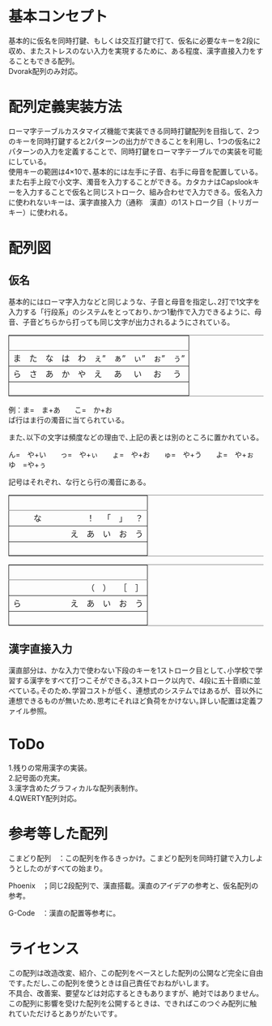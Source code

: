 # 基本コンセプト

基本的に仮名を同時打鍵、もしくは交互打鍵で打て、仮名に必要なキーを2段に収め、またストレスのない入力を実現するために、ある程度、漢字直接入力をすることもできる配列。  
Dvorak配列のみ対応。  

# 配列定義実装方法

ローマ字テーブルカスタマイズ機能で実装できる同時打鍵配列を目指して、2つのキーを同時打鍵すると2パターンの出力ができることを利用し、1つの仮名に2パターンの入力を定義することで、同時打鍵をローマ字テーブルでの実装を可能にしている｡  
使用キーの範囲は4×10で､基本的には左手に子音、右手に母音を配置している。また右手上段で小文字、濁音を入力することができる。カタカナはCapslookキーを入力することで仮名と同じストローク、組み合わせで入力できる。仮名入力に使われないキーは、漢字直接入力（通称　漢直）の1ストローク目（トリガーキー）に使われる。  

# 配列図

## 仮名

基本的にはローマ字入力などと同じような、子音と母音を指定し､2打で1文字を入力する「行段系」のシステムをとっており､かつ1動作で入力できるように、母音、子音どちらから打っても同じ文字が出力されるようにされている｡  

<table border="2" cellspacing="0" cellpadding="6" rules="groups" frame="hsides">


<colgroup>
<col  class="org-left" />

<col  class="org-left" />

<col  class="org-left" />

<col  class="org-left" />

<col  class="org-left" />

<col  class="org-left" />

<col  class="org-left" />

<col  class="org-left" />

<col  class="org-left" />

<col  class="org-left" />
</colgroup>
<thead>
<tr>
<th scope="col" class="org-left">&#xa0;</th>
<th scope="col" class="org-left">&#xa0;</th>
<th scope="col" class="org-left">&#xa0;</th>
<th scope="col" class="org-left">&#xa0;</th>
<th scope="col" class="org-left">&#xa0;</th>
<th scope="col" class="org-left">&#xa0;</th>
<th scope="col" class="org-left">&#xa0;</th>
<th scope="col" class="org-left">&#xa0;</th>
<th scope="col" class="org-left">&#xa0;</th>
<th scope="col" class="org-left">&#xa0;</th>
</tr>
</thead>

<tbody>
<tr>
<td class="org-left">ま</td>
<td class="org-left">た</td>
<td class="org-left">な</td>
<td class="org-left">は</td>
<td class="org-left">わ</td>
<td class="org-left">ぇ”</td>
<td class="org-left">ぁ”</td>
<td class="org-left">ぃ”</td>
<td class="org-left">ぉ”</td>
<td class="org-left">ぅ”</td>
</tr>
</tbody>

<tbody>
<tr>
<td class="org-left">ら</td>
<td class="org-left">さ</td>
<td class="org-left">あ</td>
<td class="org-left">か</td>
<td class="org-left">や</td>
<td class="org-left">え</td>
<td class="org-left">あ</td>
<td class="org-left">い</td>
<td class="org-left">お</td>
<td class="org-left">う</td>
</tr>
</tbody>

<tbody>
<tr>
<td class="org-left">&#xa0;</td>
<td class="org-left">&#xa0;</td>
<td class="org-left">&#xa0;</td>
<td class="org-left">&#xa0;</td>
<td class="org-left">&#xa0;</td>
<td class="org-left">&#xa0;</td>
<td class="org-left">&#xa0;</td>
<td class="org-left">&#xa0;</td>
<td class="org-left">&#xa0;</td>
<td class="org-left">&#xa0;</td>
</tr>
</tbody>
</table>

例：ま=　ま+あ　　こ=　か+お  
ぱ行はま行の濁音に当てられている｡  

また､以下の文字は頻度などの理由で､上記の表とは別のところに置かれている｡  

ん=　や+い　　っ=　や+ぃ　　ょ=　や+お　　ゅ=　や+う　　よ=　や+ぉ　　ゆ　=や+ぅ  

記号はそれぞれ、な行とら行の濁音にある｡  

<table border="2" cellspacing="0" cellpadding="6" rules="groups" frame="hsides">


<colgroup>
<col  class="org-left" />

<col  class="org-left" />

<col  class="org-left" />

<col  class="org-left" />

<col  class="org-left" />

<col  class="org-left" />

<col  class="org-left" />

<col  class="org-left" />

<col  class="org-left" />

<col  class="org-left" />
</colgroup>
<thead>
<tr>
<th scope="col" class="org-left">&#xa0;</th>
<th scope="col" class="org-left">&#xa0;</th>
<th scope="col" class="org-left">&#xa0;</th>
<th scope="col" class="org-left">&#xa0;</th>
<th scope="col" class="org-left">&#xa0;</th>
<th scope="col" class="org-left">&#xa0;</th>
<th scope="col" class="org-left">&#xa0;</th>
<th scope="col" class="org-left">&#xa0;</th>
<th scope="col" class="org-left">&#xa0;</th>
<th scope="col" class="org-left">&#xa0;</th>
</tr>
</thead>

<tbody>
<tr>
<td class="org-left">&#xa0;</td>
<td class="org-left">&#xa0;</td>
<td class="org-left">な</td>
<td class="org-left">&#xa0;</td>
<td class="org-left">&#xa0;</td>
<td class="org-left">&#xa0;</td>
<td class="org-left">！</td>
<td class="org-left">「</td>
<td class="org-left">」</td>
<td class="org-left">？</td>
</tr>
</tbody>

<tbody>
<tr>
<td class="org-left">&#xa0;</td>
<td class="org-left">&#xa0;</td>
<td class="org-left">&#xa0;</td>
<td class="org-left">&#xa0;</td>
<td class="org-left">&#xa0;</td>
<td class="org-left">え</td>
<td class="org-left">あ</td>
<td class="org-left">い</td>
<td class="org-left">お</td>
<td class="org-left">う</td>
</tr>
</tbody>

<tbody>
<tr>
<td class="org-left">&#xa0;</td>
<td class="org-left">&#xa0;</td>
<td class="org-left">&#xa0;</td>
<td class="org-left">&#xa0;</td>
<td class="org-left">&#xa0;</td>
<td class="org-left">&#xa0;</td>
<td class="org-left">&#xa0;</td>
<td class="org-left">&#xa0;</td>
<td class="org-left">&#xa0;</td>
<td class="org-left">&#xa0;</td>
</tr>
</tbody>
</table>

<table border="2" cellspacing="0" cellpadding="6" rules="groups" frame="hsides">


<colgroup>
<col  class="org-left" />

<col  class="org-left" />

<col  class="org-left" />

<col  class="org-left" />

<col  class="org-left" />

<col  class="org-left" />

<col  class="org-left" />

<col  class="org-left" />

<col  class="org-left" />

<col  class="org-left" />
</colgroup>
<thead>
<tr>
<th scope="col" class="org-left">&#xa0;</th>
<th scope="col" class="org-left">&#xa0;</th>
<th scope="col" class="org-left">&#xa0;</th>
<th scope="col" class="org-left">&#xa0;</th>
<th scope="col" class="org-left">&#xa0;</th>
<th scope="col" class="org-left">&#xa0;</th>
<th scope="col" class="org-left">&#xa0;</th>
<th scope="col" class="org-left">&#xa0;</th>
<th scope="col" class="org-left">&#xa0;</th>
<th scope="col" class="org-left">&#xa0;</th>
</tr>
</thead>

<tbody>
<tr>
<td class="org-left">&#xa0;</td>
<td class="org-left">&#xa0;</td>
<td class="org-left">&#xa0;</td>
<td class="org-left">&#xa0;</td>
<td class="org-left">&#xa0;</td>
<td class="org-left">&#xa0;</td>
<td class="org-left">（</td>
<td class="org-left">）</td>
<td class="org-left">［</td>
<td class="org-left">］</td>
</tr>
</tbody>

<tbody>
<tr>
<td class="org-left">ら</td>
<td class="org-left">&#xa0;</td>
<td class="org-left">&#xa0;</td>
<td class="org-left">&#xa0;</td>
<td class="org-left">&#xa0;</td>
<td class="org-left">え</td>
<td class="org-left">あ</td>
<td class="org-left">い</td>
<td class="org-left">お</td>
<td class="org-left">う</td>
</tr>
</tbody>

<tbody>
<tr>
<td class="org-left">&#xa0;</td>
<td class="org-left">&#xa0;</td>
<td class="org-left">&#xa0;</td>
<td class="org-left">&#xa0;</td>
<td class="org-left">&#xa0;</td>
<td class="org-left">&#xa0;</td>
<td class="org-left">&#xa0;</td>
<td class="org-left">&#xa0;</td>
<td class="org-left">&#xa0;</td>
<td class="org-left">&#xa0;</td>
</tr>
</tbody>
</table>

## 漢字直接入力

漢直部分は、かな入力で使わない下段のキーを1ストローク目として､小学校で学習する漢字をすべて打つこそができる｡3ストローク以内で、4段に五十音順に並べている｡そのため､学習コストが低く、連想式のシステムではあるが、音以外に連想できるものが無いため､思考にそれほど負荷をかけない｡詳しい配置は定義ファイル参照。  

# ToDo

1.残りの常用漢字の実装。  
2.記号面の充実｡  
3.漢字含めたグラフィカルな配列表制作。  
4.QWERTY配列対応。  

# 参考等した配列

こまどり配列　：この配列を作るきっかけ。こまどり配列を同時打鍵で入力しようとしたのがすべての始まり｡  

Phoenix　；同じ2段配列で、漢直搭載。漢直のアイデアの参考と、仮名配列の参考｡  

G-Code　：漢直の配置等参考に｡  

# ライセンス

この配列は改造改変、紹介、この配列をベースとした配列の公開など完全に自由です｡ただし､この配列を使うときは自己責任でおねがいします。  
不具合、改善案、要望などは対応するときもありますが、絶対ではありません。  
この配列に影響を受けた配列を公開するときは、できればこのつぐみ配列に触れていただけるとありがたいです｡
